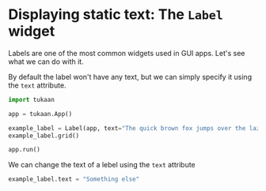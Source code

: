 # Displaying static text: The `Label` widget

Labels are one of the most common widgets used in GUI apps. Let's see what we can do with it.

By default the label won't have any text, but we can simply specify it using the `text` attribute.
```python
import tukaan

app = tukaan.App()

example_label = Label(app, text="The quick brown fox jumps over the lazy dog.")
example_label.grid()

app.run()
```

We can change the text of a lebel using the `text` attribute
```python
example_label.text = "Something else"
```